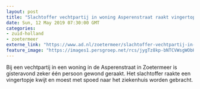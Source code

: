 ```yaml
---
layout: post
title: "Slachtoffer vechtpartij in woning Asperenstraat raakt vingertopje kwijt"
date: Sun, 12 May 2019 07:30:00 GMT
categories: 
- zuid-holland 
- zoetermeer 
externe_link: "https://www.ad.nl/zoetermeer/slachtoffer-vechtpartij-in-woning-asperenstraat-raakt-vingertopje-kwijt~a38a2b52/"
feature_image: "https://images1.persgroep.net/rcs/jygTz8kp-bNTCVWsgWObHin0xlo/diocontent/148066603/_fitwidth/400/?appId=21791a8992982cd8da851550a453bd7f&quality=0.7"
---
```


Bij een vechtpartij in een woning in de Asperenstraat in Zoetermeer is gisteravond zeker één persoon gewond geraakt. Het slachtoffer raakte een vingertopje kwijt en moest met spoed naar het ziekenhuis worden gebracht.
